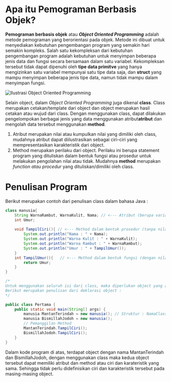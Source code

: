 # Apa itu Pemograman Berbasis Objek?
**Pemograman berbasis objek** atau **_Object Oriented Programming_** adalah metode pemograman yang berorientasi pada objek. Metode ini dibuat untuk menyediakan kebutuhan pengembangan program yang semakin hari semakin kompleks. Salah satu kekompleksan dari kebutuhan pengembangan program adalah kebutuhan untuk menyimpan beberapa jenis data dan fungsi secara bersamaan dalam satu variabel. Kekompleksan tersebut tidak dapat dipenuhi oleh **tipe data primitve** yang hanya mengizinkan satu variabel mempunyai satu tipe data saja, dan **struct** yang mampu menyimpan beberapa jenis tipe data, namun tidak mampu dalam menyimpan fungsi. 

![Ilustrasi Object Oriented Programming](https://holycoders.com/content/images/wordpress/2019/12/Object-Oriented-Programming.png)

Selain object, dalam _Object Oriented Programming_ juga dikenal **class**. Class merupakan cetakan/template dari object dan object merupakan hasil cetakan atau wujud dari class. Dengan menggunakan class, dapat dilakukan pengelompokan berbagai jenis yang data menggunakan atribut**atribut** dan mengolah data tersebut menggunakan **method**. 
1. Atribut merupakan  nilai atau kumpulkan nilai yang dimiliki oleh class, mudahnya atribut dapat diilustrasikan sebagai ciri-ciri yang mempresentasikan karakteristik dari object. 
2. Method merupakan perilaku dari object. Perilaku ini berupa statement program yang dituliskan dalam bentuk fungsi atau prosedur untuk melakukan pengolahan nilai atau tidak. Mudahnya **method** merupakan _function atau procedur_ yang dituliskan/dimiliki oleh class. 

# Penulisan Program
Berikut merupakan contoh dari penulisan class dalam bahasa Java : 
``````Java
class manusia{
    String WarnaRambut, WarnaKulit, Nama; // <--- Atribut (berupa variabel)
    int Umur;
    
    void TampilCiri(){ // <--- Method dalam bentuk prosedur (tanpa nilai kembalian)
        System.out.println("Nama : " + Nama);
        System.out.println("Warna Kulit : " + WarnaKulit);
        System.out.println("Warna Rambut : " + WarnaRambut);
        System.out.println("Umur : " + TampilUmur());
    }
    int TampilUmur(){   // <--- Method dalam bentuk fungsi (dengan nilai kembalian)
        return Umur;
    }
}

/* 
Untuk menggunakan seluruh isi dari class, maka diperlukan object yang akan memuat dan mempresentasikan keseluruhan nilai dari class. 
Berikut merupakan penulisan dari deklarasi object : 
*/

public class Pertama {
    public static void main(String[] args) {
        manusia MantanTerindah = new manusia(); // Struktur : NamaClass NamaObject = new NamaObject();
        manusia BismillahJodoh = new manusia();
        // Pemanggilan Method
        MantanTerindah.TampilCiri();
        BismillahJodoh.TampilCiri();
    }
}
```````
Dalam kode program di atas, terdapat object dengan nama MantanTerindah dan BismillahJodoh, dengan menggunakan class maka kedua object tersebut dapat memiliki atribut dan method atau ciri dan karateristik yang sama. Sehingga tidak perlu didefinisikan ciri dan karakteristik tersebut pada masing-masing object.